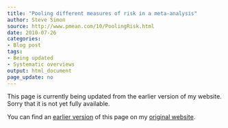 ```yaml
---
title: "Pooling different measures of risk in a meta-analysis"
author: Steve Simon
source: http://www.pmean.com/10/PoolingRisk.html
date: 2010-07-26
categories:
- Blog post
tags:
- Being updated
- Systematic overviews
output: html_document
page_update: no
---
```


This page is currently being updated from the earlier version of my website. Sorry that it is not yet fully available.

<!---More--->

You can find an [earlier version][sim1] of this page on my [original website][sim2].

[sim1]: http://www.pmean.com/10/PoolingRisk.html
[sim2]: http://www.pmean.com/original_site.html
